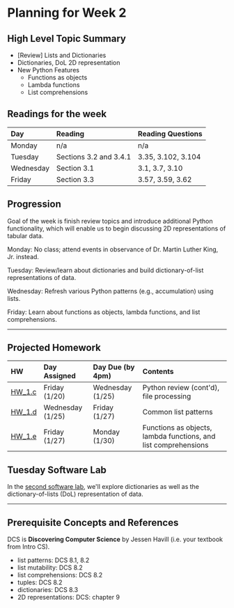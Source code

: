 # Planning for Week 2

## High Level Topic Summary

  - \[Review\] Lists and Dictionaries
  - Dictionaries, DoL 2D representation
  - New Python Features
      - Functions as objects
      - Lambda functions
      - List comprehensions

## Readings for the week

Day        | Reading      | Reading Questions
:--------- |:-------------|:----------------------------------
Monday     | n/a      | n/a
Tuesday    | Sections 3.2 and 3.4.1 | 3.35, 3.102, 3.104
Wednesday  | Section 3.1 | 3.1, 3.7, 3.10
Friday     | Section 3.3  | 3.57, 3.59, 3.62

## Progression

Goal of the week is finish review topics and introduce additional Python functionality, which will enable us to begin discussing 2D representations of tabular data.

Monday: No class; attend events in observance of Dr. Martin Luther King, Jr. instead.

Tuesday: Review/learn about dictionaries and build dictionary-of-list representations of data.  

Wednesday: Refresh various Python patterns (e.g., accumulation) using lists.

Friday: Learn about functions as objects, lambda functions, and list comprehensions.

---

## Projected Homework

HW | Day Assigned  | Day Due (by 4pm) | Contents
:--|:--------|:--------|:------------
[HW_1.c](../hw/HW_1.c/README.md) | Friday (1/20) | Wednesday (1/25) | Python review (cont'd), file processing
[HW_1.d](../hw/HW_1.d/README.md) | Wednesday (1/25) | Friday (1/27) | Common list patterns
[HW_1.e](../hw/HW_1.e/README.md) | Friday (1/27) | Monday (1/30) | Functions as objects, lambda functions, and list comprehensions

## Tuesday Software Lab

In the [second software lab](../sw_lab/lab_02/README.md), we'll explore dictionaries as well as the dictionary-of-lists (DoL) representation of data.

---

## Prerequisite Concepts and References

DCS is **Discovering Computer Science** by Jessen Havill (i.e. your textbook from Intro CS).

- list patterns: DCS 8.1, 8.2
- list mutability: DCS 8.2
- list comprehensions: DCS 8.2
- tuples: DCS 8.2
- dictionaries: DCS 8.3
- 2D representations: DCS: chapter 9